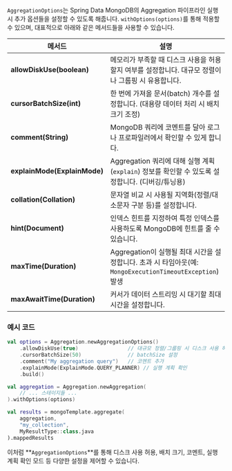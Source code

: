 `AggregationOptions`는 Spring Data MongoDB의 Aggregation 파이프라인 실행 시 추가 옵션들을 설정할 수 있도록 해줍니다. `withOptions(options)`를 통해 적용할 수 있으며, 대표적으로 아래와 같은 메서드들을 사용할 수 있습니다.

| 메서드                          | 설명                                                                               |
|------------------------------|----------------------------------------------------------------------------------|
| **allowDiskUse(boolean)**    | 메모리가 부족할 때 디스크 사용을 허용할지 여부를 설정합니다. 대규모 정렬이나 그룹핑 시 유용합니다.                         |
| **cursorBatchSize(int)**     | 한 번에 가져올 문서(batch) 개수를 설정합니다. (대용량 데이터 처리 시 배치 크기 조정)                            |
| **comment(String)**          | MongoDB 쿼리에 코멘트를 달아 로그나 프로파일러에서 확인할 수 있게 합니다.                                    |
| **explainMode(ExplainMode)** | Aggregation 쿼리에 대해 실행 계획(`explain`) 정보를 확인할 수 있도록 설정합니다. (디버깅/튜닝용)               |
| **collation(Collation)**     | 문자열 비교 시 사용될 지역화(정렬/대소문자 구분 등)를 설정합니다.                                           |
| **hint(Document)**           | 인덱스 힌트를 지정하여 특정 인덱스를 사용하도록 MongoDB에 힌트를 줄 수 있습니다.                                |
| **maxTime(Duration)**        | Aggregation이 실행될 최대 시간을 설정합니다. 초과 시 타임아웃(예: `MongoExecutionTimeoutException`) 발생 |
| **maxAwaitTime(Duration)**   | 커서가 데이터 스트리밍 시 대기할 최대 시간을 설정합니다.                                                 |

### 예시 코드

```kotlin
val options = Aggregation.newAggregationOptions()
    .allowDiskUse(true)                // 대규모 정렬/그룹핑 시 디스크 사용 허용
    .cursorBatchSize(50)               // batchSize 설정
    .comment("My aggregation query")   // 코멘트 추가
    .explainMode(ExplainMode.QUERY_PLANNER) // 실행 계획 확인
    .build()

val aggregation = Aggregation.newAggregation(
    // ... 스테이지들 ...
).withOptions(options)

val results = mongoTemplate.aggregate(
    aggregation,
    "my_collection",
    MyResultType::class.java
).mappedResults
```

이처럼 **`AggregationOptions`**를 통해 디스크 사용 허용, 배치 크기, 코멘트, 실행 계획 확인 모드 등 다양한 설정을 제어할 수 있습니다.
